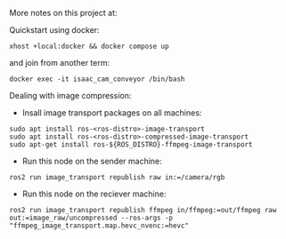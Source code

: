 More notes on this project at:

Quickstart using docker:
```
xhost +local:docker && docker compose up
```

and join from another term:
```
docker exec -it isaac_cam_conveyor /bin/bash
```

Dealing with image compression:

- Insall image transport packages on all machines:

```
sudo apt install ros-<ros-distro>-image-transport
sudo apt install ros-<ros-distro>-compressed-image-transport
sudo apt-get install ros-${ROS_DISTRO}-ffmpeg-image-transport
```

- Run this node on the sender machine:

```
ros2 run image_transport republish raw in:=/camera/rgb
```

- Run this node on the reciever machine:
```
ros2 run image_transport republish ffmpeg in/ffmpeg:=out/ffmpeg raw out:=image_raw/uncompressed --ros-args -p "ffmpeg_image_transport.map.hevc_nvenc:=hevc"
```
